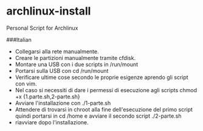 # archlinux-install
Personal Script for Archlinux  

###Italian
- Collegarsi alla rete manualmente.
- Creare le partizioni manualmente tramite cfdisk.
- Montare una USB con i due scripts in /run/mount
- Portarsi sulla USB con cd /run/mount
- Verificare ultime cose secondo le proprie esigenze aprendo gli script con vim.
- Nel caso si necessiti di dare i permessi di esecuzione agli scripts chmod +x {1.parte.sh,2-parte.sh}
- Avviare l'installazione con ./1-parte.sh
- Attendere di trovarsi in chroot alla fine dell'esecuzione del primo script quindi portarsi in cd /home e avviare il secondo script ./2-parte.sh
- riavviare dopo l'installazione.
